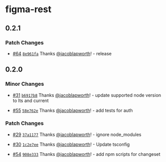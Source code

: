 # figma-rest

## 0.2.1

### Patch Changes

- [#64](https://github.com/jacoblapworth/figma-rest/pull/64) [`8e961fa`](https://github.com/jacoblapworth/figma-rest/commit/8e961fa04c20a261b843f92cadabf7560bf2e98a) Thanks [@jacoblapworth](https://github.com/jacoblapworth)! - release

## 0.2.0

### Minor Changes

- [#31](https://github.com/jacoblapworth/figma-rest/pull/31) [`b6917b8`](https://github.com/jacoblapworth/figma-rest/commit/b6917b829e5bf7c98f2dc8cf68725a9a6ad5f030) Thanks [@jacoblapworth](https://github.com/jacoblapworth)! - update supported node version to lts and current

- [#55](https://github.com/jacoblapworth/figma-rest/pull/55) [`58e762e`](https://github.com/jacoblapworth/figma-rest/commit/58e762e3c698fc72729cbc432462fe6c09d1a3a2) Thanks [@jacoblapworth](https://github.com/jacoblapworth)! - add tests for auth

### Patch Changes

- [#29](https://github.com/jacoblapworth/figma-rest/pull/29) [`37a1177`](https://github.com/jacoblapworth/figma-rest/commit/37a117727ab5f82b3d19ca5861589b05e29204ea) Thanks [@jacoblapworth](https://github.com/jacoblapworth)! - ignore node_modules

- [#30](https://github.com/jacoblapworth/figma-rest/pull/30) [`1c2e7ee`](https://github.com/jacoblapworth/figma-rest/commit/1c2e7ee837a2a4bc2296e492323683c70f089b32) Thanks [@jacoblapworth](https://github.com/jacoblapworth)! - Update tsconfig

- [#54](https://github.com/jacoblapworth/figma-rest/pull/54) [`908e333`](https://github.com/jacoblapworth/figma-rest/commit/908e333655988fcd2197bce2b08f83ef4680fad3) Thanks [@jacoblapworth](https://github.com/jacoblapworth)! - add npm scripts for changeset
